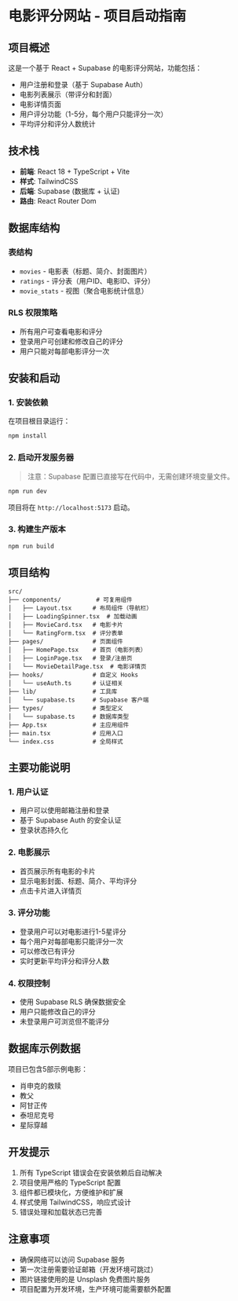 # 电影评分网站 - 项目启动指南

## 项目概述

这是一个基于 React + Supabase 的电影评分网站，功能包括：

- 用户注册和登录（基于 Supabase Auth）
- 电影列表展示（带评分和封面）
- 电影详情页面
- 用户评分功能（1-5分，每个用户只能评分一次）
- 平均评分和评分人数统计

## 技术栈

- **前端**: React 18 + TypeScript + Vite
- **样式**: TailwindCSS
- **后端**: Supabase (数据库 + 认证)
- **路由**: React Router Dom

## 数据库结构

### 表结构
- `movies` - 电影表（标题、简介、封面图片）
- `ratings` - 评分表（用户ID、电影ID、评分）
- `movie_stats` - 视图（聚合电影统计信息）

### RLS 权限策略
- 所有用户可查看电影和评分
- 登录用户可创建和修改自己的评分
- 用户只能对每部电影评分一次

## 安装和启动

### 1. 安装依赖

在项目根目录运行：

```powershell
npm install
```

### 2. 启动开发服务器

> 注意：Supabase 配置已直接写在代码中，无需创建环境变量文件。

```powershell
npm run dev
```

项目将在 `http://localhost:5173` 启动。

### 3. 构建生产版本

```powershell
npm run build
```

## 项目结构

```
src/
├── components/          # 可复用组件
│   ├── Layout.tsx      # 布局组件（导航栏）
│   ├── LoadingSpinner.tsx  # 加载动画
│   ├── MovieCard.tsx   # 电影卡片
│   └── RatingForm.tsx  # 评分表单
├── pages/              # 页面组件
│   ├── HomePage.tsx    # 首页（电影列表）
│   ├── LoginPage.tsx   # 登录/注册页
│   └── MovieDetailPage.tsx  # 电影详情页
├── hooks/              # 自定义 Hooks
│   └── useAuth.ts      # 认证相关
├── lib/                # 工具库
│   └── supabase.ts     # Supabase 客户端
├── types/              # 类型定义
│   └── supabase.ts     # 数据库类型
├── App.tsx             # 主应用组件
├── main.tsx            # 应用入口
└── index.css           # 全局样式
```

## 主要功能说明

### 1. 用户认证
- 用户可以使用邮箱注册和登录
- 基于 Supabase Auth 的安全认证
- 登录状态持久化

### 2. 电影展示
- 首页展示所有电影的卡片
- 显示电影封面、标题、简介、平均评分
- 点击卡片进入详情页

### 3. 评分功能
- 登录用户可以对电影进行1-5星评分
- 每个用户对每部电影只能评分一次
- 可以修改已有评分
- 实时更新平均评分和评分人数

### 4. 权限控制
- 使用 Supabase RLS 确保数据安全
- 用户只能修改自己的评分
- 未登录用户可浏览但不能评分

## 数据库示例数据

项目已包含5部示例电影：
- 肖申克的救赎
- 教父
- 阿甘正传
- 泰坦尼克号
- 星际穿越

## 开发提示

1. 所有 TypeScript 错误会在安装依赖后自动解决
2. 项目使用严格的 TypeScript 配置
3. 组件都已模块化，方便维护和扩展
4. 样式使用 TailwindCSS，响应式设计
5. 错误处理和加载状态已完善

## 注意事项

- 确保网络可以访问 Supabase 服务
- 第一次注册需要验证邮箱（开发环境可跳过）
- 图片链接使用的是 Unsplash 免费图片服务
- 项目配置为开发环境，生产环境可能需要额外配置 